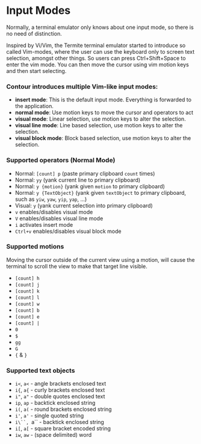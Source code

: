 # Input Modes

Normally, a terminal emulator only knows about one input mode, so
there is no need of distinction.

Inspired by Vi/Vim, the Termite terminal emulator started to introduce
so called Vim-modes, where the user can use the keyboard only to
screen text selection, amongst other things. So users can press
Ctrl+Shift+Space to enter the vim mode. You can then move the cursor
using vim motion keys and then start selecting.

### Contour introduces multiple Vim-like input modes:

- **insert mode**: This is the default input mode. Everything is forwarded to the application.
- **normal mode**: Use motion keys to move the cursor and operators to act
- **visual mode**: Linear selection, use motion keys to alter the selection.
- **visual line mode**: Line based selection, use motion keys to alter the selection.
- **visual block mode**: Block based selection, use motion keys to alter the selection.

### Supported operators (Normal Mode)

- Normal: `[count] p` (paste primary clipboard `count` times)
- Normal: `yy` (yank current line to primary clipboard)
- Normal: `y {motion}` (yank given `motion` to primary clipboard)
- Normal: `y {TextObject}` (yank given `textObject` to primary clipboard, such as `yiw`, `yaw`, `yip`, `yap`, ...)
- Visual: `y` (yank current selection into primary clipboard)
- `v` enables/disables visual mode
- `V` enables/disables visual line mode
- `i` activates insert mode
- `Ctrl+v` enables/disables visual block mode

### Supported motions

Moving the cursor outside of the current view using a motion, will cause
the terminal to scroll the view to make that target line visible.

- `[count] h`
- `[count] j`
- `[count] k`
- `[count] l`
- `[count] w`
- `[count] b`
- `[count] e`
- `[count] |`
- `0`
- `$`
- `gg`
- `G`
- `{` & `}`

### Supported text objects

- `i<`, `a<` - angle brackets enclosed text
- `i{`, `a{` - curly brackets enclosed text
- `i"`, `a"` - double quotes enclosed text
- `ip`, `ap` - backtick enclosed string
- `i(`, `a(` - round brackets enclosed string
- `i'`, `a'` - single quoted string
- `i\``, `a\`` - backtick enclosed string
- `i[`, `a[` - square bracket encoded string
- `iw`, `aw` - (space delimited) word
